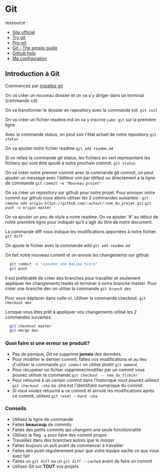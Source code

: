 # Git

ressource :
* [Site officiel](http://git-scm.com)
* [Try git](http://try.github.com/)
* [Pro-git](http://git-scm.com/book)
* [Git - The simple guide](http://rogerdudler.github.com/git-guide/)
* [Github help](https://help.github.com/)
* [Ma configuration](https://github.com/alexcp/gitconfig)

## Introduction à Git

Commencez par [installez git](http://git-scm.com/downloads)

On va créer un nouveau dossier et on va s'y diriger dans un terminal (commande cd).

On va transformer le dossier en repository avec la commande init.
`git init`

On va créer un fichier readme.md on va y inscrire `Labo git` sur la première ligne

Avec la commande status, on peut voir l'état actuel de notre repository
`git status`

On va ajouter notre fichier readme
`git add readme.md`

Si on refais la commande git status, les fichiers en vert représentent les fichiers qui vont être ajouté à notre prochain commit.
`git status`

On va créer notre premier commit avec la commande git commit, on peut ajouter un message avec l'éditeur vim par défaut ou directement a la ligne de commande
`git commit -m "Nouveau projet"`

On va créer un repository sur github pour notre projet.
Pour envoyer notre commit sur github nous allons utiliser les 2 commandes suivantes :
`git remote add origin https://github.com/:auteur/:nom_du_projet.git`
`git push -u origin master`

On va ajouter un peu de style a notre readme. On va ajouter '#' au début de notre première ligne pour indiquer qu'il s'agit du titre de notre document.

La commande diff nous indique les modifications apportées à notre fichier.
`git diff`

On ajoute le fichier avec la commande add
`git add readme.md`

On fait notre nouveau commit et on envoie les changements sur github
```bash
  git commit -m "ajouter une balise titre"
  git push
```

Il est préférable de créer des branches pour travailler et seulement appliquer les changements testés et terminer à notre branche master.
Pour créer une branche dev on utilise la commande 
`git branch dev`

Pour vous déplacer dans celle-ci. Utiliser la commande checkout.
`git checkout dev`

Lorsque vous êtes prêt à appliquer vos changements utilisé les 2 commandes suivantes:
```bash
  git checkout master
  git merge dev
```

### Quoi faire si une erreur se produit?

* Pas de panique, Git ne supprime __jamais__ des données.
* Pour modifier le dernier commit, faîtes vos modifications et au lieu d'utiliser la commande `git commit` on utilise plutôt `git ammend`
* Pour récupérer un fichier supprimer/modifier par un commit vous pouvez utiliser la commande `git checkout -- nom_du_fichier`
* Pour retourné à un certain commit dans l'historique vous pouvez utilisez `git checkout :sha` ou :sha est l'identifiant numérique du commit.
* Si vous voulez retourné a ce commit et annulé les modifications après ce commit, utilisez `git reset --hard :sha`

### Conseils

* Utilisez la ligne de commande
* Faites __beaucoup__ de commits
* Faites des petits commits qui changent une seule fonctionnalité
* Utilisez le flag `-p` pour faire des commit propre
* Travaillez dans des branches autres que le _master_
* Faites toujours un pull avant de commencer à travailler
* Faites des push régulièrement pour que votre équipe sache ce que vous avez fait
* Faites un `git diff` ou un `git diff --cached` avant de faire un commit
* Utilisez Git sur __TOUT__ vos projets

